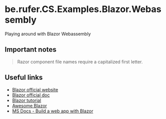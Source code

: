 # be.rufer.CS.Examples.Blazor.Webassembly
Playing around with Blazor Webassembly

## Important notes

> Razor component file names require a capitalized first letter. 

## Useful links
- [Blazor official website](https://dotnet.microsoft.com/apps/aspnet/web-apps/blazor)
- [Blazor official doc](https://docs.microsoft.com/en-us/aspnet/core/blazor/?view=aspnetcore-5.0)
- [Blazor tutorial](https://dotnet.microsoft.com/learn/aspnet/blazor-tutorial/intro)
- [Awesome Blazor](https://github.com/AdrienTorris/awesome-blazor)
- [MS Docs - Build a web app with Blazor](https://docs.microsoft.com/en-us/learn/modules/build-blazor-webassembly-visual-studio-code/)
